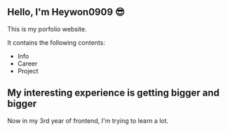 ## Hello, I'm Heywon0909 😎

This is my porfolio website.

It contains the following contents:

-   Info
-   Career
-   Project

## My interesting experience is getting bigger and bigger 

Now in my 3rd year of frontend, I'm trying to learn a lot.

